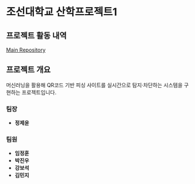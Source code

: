 # 조선대학교 산학프로젝트1 

## 프로젝트 활동 내역
[Main Repository](https://github.com/TEAMPROJECTAPT/main)

## 프로젝트 개요
머신러닝을 활용해 QR코드 기반 피싱 사이트를 실시간으로 탐지·차단하는 시스템을 구현하는 프로젝트입니다.

### 팀장
- **정제윤**

### 팀원
- **임정훈**
- **박진우**
- **강보석**
- **김민지**

